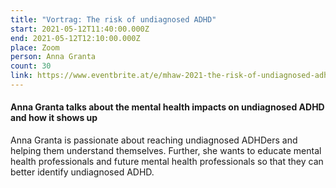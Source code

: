```yaml
---
title: "Vortrag: The risk of undiagnosed ADHD"
start: 2021-05-12T11:40:00.000Z
end: 2021-05-12T12:10:00.000Z
place: Zoom
person: Anna Granta
count: 30
link: https://www.eventbrite.at/e/mhaw-2021-the-risk-of-undiagnosed-adhd-tickets-153142881481?utm-medium=discovery&utm-campaign=social&utm-content=attendeeshare&aff=escb&utm-source=cp&utm-term=listing
---
```

#### Anna Granta talks about the mental health impacts on undiagnosed ADHD and how it shows up



Anna Granta is passionate about reaching undiagnosed ADHDers and helping them understand themselves. Further, she wants to educate mental health professionals and future mental health professionals so that they can better identify undiagnosed ADHD.